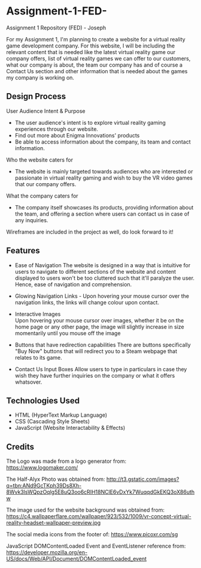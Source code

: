 # Assignment-1-FED-
Assignment 1 Repository (FED) - Joseph

For my Assignment 1, I'm planning to create a website for a virtual reality game development company. For this website, I will be including the relevant content that is needed like the latest virtual reality game our company offers, list of virtual reality games we can offer to our customers, what our company is about, the team our company has and of course a Contact Us section and other information that is needed about the games my company is working on. 

Design Process
-----------------------------

User Audience Intent & Purpose

- The user audience's intent is to explore virtual reality gaming experiences through our website.
- Find out more about Enigma Innovations' products
- Be able to access information about the company, its team and contact information.

Who the website caters for

- The website is mainly targeted towards audiences who are interested or passionate in virtual reality gaming and wish to buy the VR video games that our company offers.

What the company caters for

- The company itself showcases its products, providing information about the team, and offering a section where users can contact us in case of any inquiries.

Wireframes are included in the project as well, do look forward to it! 

Features
-----------------------------
- Ease of Navigation
The website is designed in a way that is intuitive for users to navigate to different sections of the website and content displayed to users won't be too cluttered such that it'll paralyze the user. Hence, ease of navigation and comprehension.

- Glowing Navigation Links - Upon hovering your mouse cursor over the navigation links, the links will change colour upon contact. 

- Interactive Images  
Upon hovering your mouse cursor over images, whether it be on the home page or any other page, the image will slightly increase in size momentarily until you mouse off the image

- Buttons that have redirection capabilities
There are buttons specifically "Buy Now" buttons that will redirect you to a Steam webpage that relates to its game.

- Contact Us Input Boxes 
Allow users to type in particulars in case they wish they have further inquiries on the company or what it offers whatsover.

Technologies Used
-----------------------------
- HTML (HyperText Markup Language)
- CSS (Cascading Style Sheets)
- JavaScript (Website Interactability & Effects)

Credits
-----------------------------
The Logo was made from a logo generator from: https://www.logomaker.com/

The Half-Alyx Photo was obtained from: http://t3.gstatic.com/images?q=tbn:ANd9GcTKph39Ds8Xh-8Wvk3lsWQpzOqlg5E8uQ3oo6cRIH18NClE6vDxYk7WuqqdGkEKQ3oX86uthw

The image used for the website background was obtained from: https://c4.wallpaperflare.com/wallpaper/923/532/1009/vr-concept-virtual-reality-headset-wallpaper-preview.jpg

The social media icons from the footer of: https://www.picoxr.com/sg

JavaScript DOMContentLoaded Event and EventListener reference from: https://developer.mozilla.org/en-US/docs/Web/API/Document/DOMContentLoaded_event






